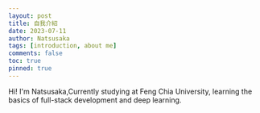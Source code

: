 ```yaml
---
layout: post
title: 自我介紹
date: 2023-07-11
author: Natsusaka
tags: [introduction, about me]
comments: false
toc: true
pinned: true
---
```

Hi! I'm Natsusaka,Currently studying at Feng Chia University, learning the basics of full-stack development and deep learning.
